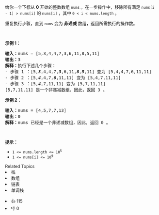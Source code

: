 <p>给你一个下标从 <strong>0</strong> 开始的整数数组 <code>nums</code> 。在一步操作中，移除所有满足&nbsp;<code>nums[i - 1] &gt; nums[i]</code> 的 <code>nums[i]</code> ，其中 <code>0 &lt; i &lt; nums.length</code> 。</p>

<p>重复执行步骤，直到 <code>nums</code> 变为 <strong>非递减</strong> 数组，返回所需执行的操作数。</p>

<p>&nbsp;</p>

<p><strong>示例 1：</strong></p>

<pre>
<strong>输入：</strong>nums = [5,3,4,4,7,3,6,11,8,5,11]
<strong>输出：</strong>3
<strong>解释：</strong>执行下述几个步骤：
- 步骤 1 ：[5,<em><strong>3</strong></em>,4,4,7,<em><strong>3</strong></em>,6,11,<em><strong>8</strong></em>,<em><strong>5</strong></em>,11] 变为 [5,4,4,7,6,11,11]
- 步骤 2 ：[5,<em><strong>4</strong></em>,4,7,<em><strong>6</strong></em>,11,11] 变为 [5,4,7,11,11]
- 步骤 3 ：[5,<em><strong>4</strong></em>,7,11,11] 变为 [5,7,11,11]
[5,7,11,11] 是一个非递减数组，因此，返回 3 。
</pre>

<p><strong>示例 2：</strong></p>

<pre>
<strong>输入：</strong>nums = [4,5,7,7,13]
<strong>输出：</strong>0
<strong>解释：</strong>nums 已经是一个非递减数组，因此，返回 0 。
</pre>

<p>&nbsp;</p>

<p><strong>提示：</strong></p>

<ul> 
 <li><code>1 &lt;= nums.length &lt;= 10<sup>5</sup></code></li> 
 <li><code>1 &lt;= nums[i] &lt;= 10<sup>9</sup></code></li> 
</ul>

<div><div>Related Topics</div><div><li>栈</li><li>数组</li><li>链表</li><li>单调栈</li></div></div><br><div><li>👍 115</li><li>👎 0</li></div>
